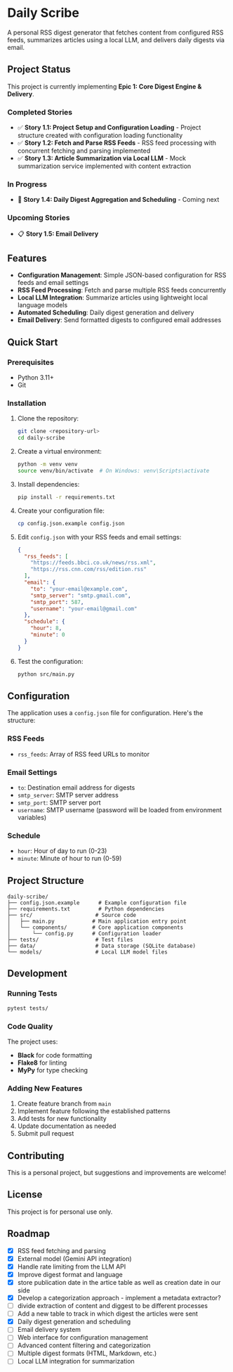 # Daily Scribe

A personal RSS digest generator that fetches content from configured RSS feeds, summarizes articles using a local LLM, and delivers daily digests via email.

## Project Status

This project is currently implementing **Epic 1: Core Digest Engine & Delivery**.

### Completed Stories
- ✅ **Story 1.1: Project Setup and Configuration Loading** - Project structure created with configuration loading functionality
- ✅ **Story 1.2: Fetch and Parse RSS Feeds** - RSS feed processing with concurrent fetching and parsing implemented
- ✅ **Story 1.3: Article Summarization via Local LLM** - Mock summarization service implemented with content extraction

### In Progress
- 🔄 **Story 1.4: Daily Digest Aggregation and Scheduling** - Coming next

### Upcoming Stories
- 📋 **Story 1.5: Email Delivery**

## Features

- **Configuration Management**: Simple JSON-based configuration for RSS feeds and email settings
- **RSS Feed Processing**: Fetch and parse multiple RSS feeds concurrently
- **Local LLM Integration**: Summarize articles using lightweight local language models
- **Automated Scheduling**: Daily digest generation and delivery
- **Email Delivery**: Send formatted digests to configured email addresses

## Quick Start

### Prerequisites

- Python 3.11+
- Git

### Installation

1. Clone the repository:
   ```bash
   git clone <repository-url>
   cd daily-scribe
   ```

2. Create a virtual environment:
   ```bash
   python -m venv venv
   source venv/bin/activate  # On Windows: venv\Scripts\activate
   ```

3. Install dependencies:
   ```bash
   pip install -r requirements.txt
   ```

4. Create your configuration file:
   ```bash
   cp config.json.example config.json
   ```

5. Edit `config.json` with your RSS feeds and email settings:
   ```json
   {
     "rss_feeds": [
       "https://feeds.bbci.co.uk/news/rss.xml",
       "https://rss.cnn.com/rss/edition.rss"
     ],
     "email": {
       "to": "your-email@example.com",
       "smtp_server": "smtp.gmail.com",
       "smtp_port": 587,
       "username": "your-email@gmail.com"
     },
     "schedule": {
       "hour": 8,
       "minute": 0
     }
   }
   ```

6. Test the configuration:
   ```bash
   python src/main.py
   ```

## Configuration

The application uses a `config.json` file for configuration. Here's the structure:

### RSS Feeds
- `rss_feeds`: Array of RSS feed URLs to monitor

### Email Settings
- `to`: Destination email address for digests
- `smtp_server`: SMTP server address
- `smtp_port`: SMTP server port
- `username`: SMTP username (password will be loaded from environment variables)

### Schedule
- `hour`: Hour of day to run (0-23)
- `minute`: Minute of hour to run (0-59)

## Project Structure

```
daily-scribe/
├── config.json.example      # Example configuration file
├── requirements.txt         # Python dependencies
├── src/                    # Source code
│   ├── main.py            # Main application entry point
│   └── components/        # Core application components
│       └── config.py      # Configuration loader
├── tests/                  # Test files
├── data/                   # Data storage (SQLite database)
└── models/                 # Local LLM model files
```

## Development

### Running Tests

```bash
pytest tests/
```

### Code Quality

The project uses:
- **Black** for code formatting
- **Flake8** for linting
- **MyPy** for type checking

### Adding New Features

1. Create feature branch from `main`
2. Implement feature following the established patterns
3. Add tests for new functionality
4. Update documentation as needed
5. Submit pull request

## Contributing

This is a personal project, but suggestions and improvements are welcome!

## License

This project is for personal use only.

## Roadmap

- [x] RSS feed fetching and parsing
- [x] External model (Gemini API integration)
- [x] Handle rate limiting from the LLM API
- [x] Improve digest format and language
- [x] store publication date in the artice table as well as creation date in our side
- [x] Develop a categorization approach - implement a metadata extractor?
- [ ] divide extraction of content and diggest to be different processes
- [ ] Add a new table to track in which digest the articles were sent
- [x] Daily digest generation and scheduling
- [ ] Email delivery system
- [ ] Web interface for configuration management
- [ ] Advanced content filtering and categorization
- [ ] Multiple digest formats (HTML, Markdown, etc.) 
- [ ] Local LLM integration for summarization
